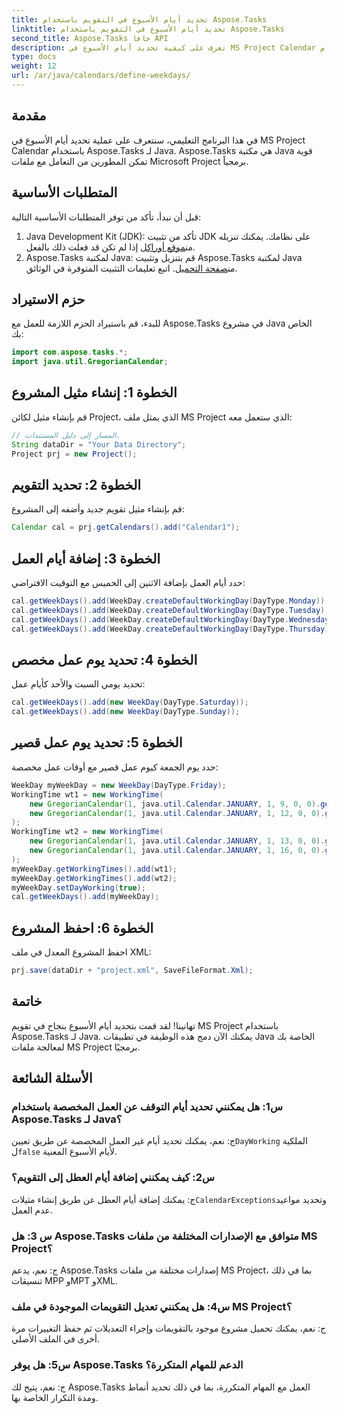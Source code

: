 ```yaml
---
title: تحديد أيام الأسبوع في التقويم باستخدام Aspose.Tasks
linktitle: تحديد أيام الأسبوع في التقويم باستخدام Aspose.Tasks
second_title: Aspose.Tasks جافا API
description: تعرف على كيفية تحديد أيام الأسبوع في MS Project Calendar باستخدام Aspose.Tasks لـ Java. تخصيص أيام العمل والتوقيت دون عناء.
type: docs
weight: 12
url: /ar/java/calendars/define-weekdays/
---
```

## مقدمة
في هذا البرنامج التعليمي، سنتعرف على عملية تحديد أيام الأسبوع في MS Project Calendar باستخدام Aspose.Tasks لـ Java. Aspose.Tasks هي مكتبة Java قوية تمكن المطورين من التعامل مع ملفات Microsoft Project برمجياً.
## المتطلبات الأساسية
قبل أن نبدأ، تأكد من توفر المتطلبات الأساسية التالية:
1.  Java Development Kit (JDK): تأكد من تثبيت JDK على نظامك. يمكنك تنزيله من[موقع أوراكل](https://www.oracle.com/java/technologies/javase-jdk11-downloads.html) إذا لم تكن قد فعلت ذلك بالفعل.
2.  Aspose.Tasks لمكتبة Java: قم بتنزيل وتثبيت Aspose.Tasks لمكتبة Java من[صفحة التحميل](https://releases.aspose.com/tasks/java/). اتبع تعليمات التثبيت المتوفرة في الوثائق.

## حزم الاستيراد
للبدء، قم باستيراد الحزم اللازمة للعمل مع Aspose.Tasks في مشروع Java الخاص بك:
```java
import com.aspose.tasks.*;
import java.util.GregorianCalendar;
```
## الخطوة 1: إنشاء مثيل المشروع
قم بإنشاء مثيل لكائن Project، الذي يمثل ملف MS Project الذي ستعمل معه:
```java
// المسار إلى دليل المستندات.
String dataDir = "Your Data Directory";
Project prj = new Project();
```
## الخطوة 2: تحديد التقويم
قم بإنشاء مثيل تقويم جديد وأضفه إلى المشروع:
```java
Calendar cal = prj.getCalendars().add("Calendar1");
```
## الخطوة 3: إضافة أيام العمل
حدد أيام العمل بإضافة الاثنين إلى الخميس مع التوقيت الافتراضي:
```java
cal.getWeekDays().add(WeekDay.createDefaultWorkingDay(DayType.Monday));
cal.getWeekDays().add(WeekDay.createDefaultWorkingDay(DayType.Tuesday));
cal.getWeekDays().add(WeekDay.createDefaultWorkingDay(DayType.Wednesday));
cal.getWeekDays().add(WeekDay.createDefaultWorkingDay(DayType.Thursday));
```
## الخطوة 4: تحديد يوم عمل مخصص
تحديد يومي السبت والأحد كأيام عمل:
```java
cal.getWeekDays().add(new WeekDay(DayType.Saturday));
cal.getWeekDays().add(new WeekDay(DayType.Sunday));
```
## الخطوة 5: تحديد يوم عمل قصير
حدد يوم الجمعة كيوم عمل قصير مع أوقات عمل مخصصة:
```java
WeekDay myWeekDay = new WeekDay(DayType.Friday);
WorkingTime wt1 = new WorkingTime(
    new GregorianCalendar(1, java.util.Calendar.JANUARY, 1, 9, 0, 0).getTime(),
    new GregorianCalendar(1, java.util.Calendar.JANUARY, 1, 12, 0, 0).getTime()
);
WorkingTime wt2 = new WorkingTime(
    new GregorianCalendar(1, java.util.Calendar.JANUARY, 1, 13, 0, 0).getTime(),
    new GregorianCalendar(1, java.util.Calendar.JANUARY, 1, 16, 0, 0).getTime()
);
myWeekDay.getWorkingTimes().add(wt1);
myWeekDay.getWorkingTimes().add(wt2);
myWeekDay.setDayWorking(true);
cal.getWeekDays().add(myWeekDay);
```
## الخطوة 6: احفظ المشروع
احفظ المشروع المعدل في ملف XML:
```java
prj.save(dataDir + "project.xml", SaveFileFormat.Xml);
```

## خاتمة
تهانينا! لقد قمت بتحديد أيام الأسبوع بنجاح في تقويم MS Project باستخدام Aspose.Tasks لـ Java. يمكنك الآن دمج هذه الوظيفة في تطبيقات Java الخاصة بك لمعالجة ملفات MS Project برمجيًا.
## الأسئلة الشائعة
### س1: هل يمكنني تحديد أيام التوقف عن العمل المخصصة باستخدام Aspose.Tasks لـ Java؟
 ج: نعم، يمكنك تحديد أيام غير العمل المخصصة عن طريق تعيين`DayWorking` الملكية ل`false` لأيام الأسبوع المعنية.
### س2: كيف يمكنني إضافة أيام العطل إلى التقويم؟
 ج: يمكنك إضافة أيام العطل عن طريق إنشاء مثيلات`CalendarExceptions`وتحديد مواعيد عدم العمل.
### س 3: هل Aspose.Tasks متوافق مع الإصدارات المختلفة من ملفات MS Project؟
ج: نعم، يدعم Aspose.Tasks إصدارات مختلفة من ملفات MS Project، بما في ذلك تنسيقات MPP وMPT وXML.
### س4: هل يمكنني تعديل التقويمات الموجودة في ملف MS Project؟
ج: نعم، يمكنك تحميل مشروع موجود بالتقويمات وإجراء التعديلات ثم حفظ التغييرات مرة أخرى في الملف الأصلي.
### س5: هل يوفر Aspose.Tasks الدعم للمهام المتكررة؟
ج: نعم، يتيح لك Aspose.Tasks العمل مع المهام المتكررة، بما في ذلك تحديد أنماط ومدة التكرار الخاصة بها.